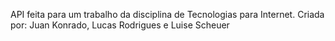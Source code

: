 API feita para um trabalho da disciplina de Tecnologias para Internet.
Criada por: Juan Konrado, Lucas Rodrigues e Luise Scheuer
